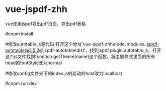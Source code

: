 # vue-jspdf-zhh
vue使用jspdf导出pdf页面、导出pdf表格

#cnpm install

#修改autotable.js源代码
打开这个地址'vue-jspdf-zhh\node_modules\_jspdf-autotable@3.5.2@jspdf-autotable\dist'，找到jspdf.plugin.autotable.js，打开这个js文件找到function getTheme(name)这个函数，将主题样式里面的所有head的fontStyle改为normal

#修改config文件夹下的index.js的启动的host改为localhost

#cnpm run dev
